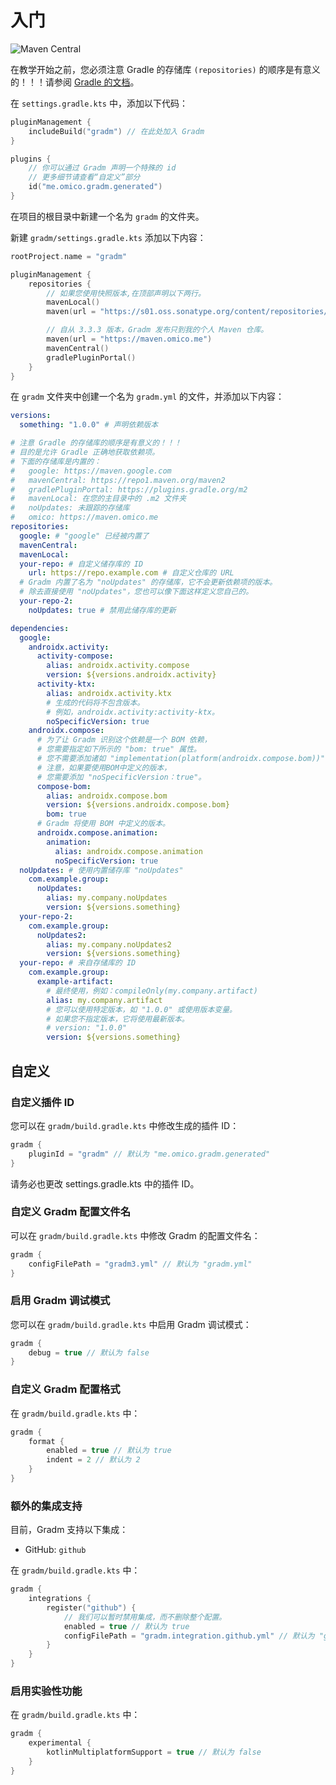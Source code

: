 # 入门

![Maven Central](https://img.shields.io/maven-central/v/me.omico.gradm/gradm-runtime)

在教学开始之前，您必须注意 Gradle 的存储库 `(repositories)` 的顺序是有意义的！！！请参阅 [Gradle 的文档](https://docs.gradle.org/current/userguide/declaring_repositories.html#sec:declaring_multiple_repositories)。

在 `settings.gradle.kts` 中，添加以下代码：

```kotlin
pluginManagement {
    includeBuild("gradm") // 在此处加入 Gradm
}

plugins {
    // 你可以通过 Gradm 声明一个特殊的 id
    // 更多细节请查看“自定义”部分
    id("me.omico.gradm.generated")
}
```

在项目的根目录中新建一个名为 `gradm` 的文件夹。

新建 `gradm/settings.gradle.kts`  添加以下内容：

```kotlin
rootProject.name = "gradm"

pluginManagement {
    repositories {
        // 如果您使用快照版本,在顶部声明以下两行。
        mavenLocal()
        maven(url = "https://s01.oss.sonatype.org/content/repositories/snapshots")

        // 自从 3.3.3 版本，Gradm 发布只到我的个人 Maven 仓库。
        maven(url = "https://maven.omico.me")
        mavenCentral()
        gradlePluginPortal()
    }
}
```

在 `gradm` 文件夹中创建一个名为 `gradm.yml` 的文件，并添加以下内容：

```yaml
versions:
  something: "1.0.0" # 声明依赖版本

# 注意 Gradle 的存储库的顺序是有意义的！！！
# 目的是允许 Gradle 正确地获取依赖项。
# 下面的存储库是内置的：
#   google: https://maven.google.com
#   mavenCentral: https://repo1.maven.org/maven2
#   gradlePluginPortal: https://plugins.gradle.org/m2
#   mavenLocal: 在您的主目录中的 .m2 文件夹
#   noUpdates: 未跟踪的存储库
#   omico: https://maven.omico.me
repositories:
  google: # "google" 已经被内置了
  mavenCentral:
  mavenLocal:
  your-repo: # 自定义储存库的 ID
    url: https://repo.example.com # 自定义仓库的 URL
  # Gradm 内置了名为 "noUpdates" 的存储库，它不会更新依赖项的版本。
  # 除去直接使用 "noUpdates"，您也可以像下面这样定义您自己的。
  your-repo-2:
    noUpdates: true # 禁用此储存库的更新

dependencies:
  google:
    androidx.activity:
      activity-compose:
        alias: androidx.activity.compose
        version: ${versions.androidx.activity}
      activity-ktx:
        alias: androidx.activity.ktx
        # 生成的代码将不包含版本。
        # 例如，androidx.activity:activity-ktx。
        noSpecificVersion: true
    androidx.compose:
      # 为了让 Gradm 识别这个依赖是一个 BOM 依赖，
      # 您需要指定如下所示的 "bom: true" 属性。
      # 您不需要添加诸如 "implementation(platform(androidx.compose.bom))" 之类的内容。
      # 注意，如果要使用BOM中定义的版本，
      # 您需要添加 "noSpecificVersion：true"。
      compose-bom:
        alias: androidx.compose.bom
        version: ${versions.androidx.compose.bom}
        bom: true
      # Gradm 将使用 BOM 中定义的版本。
      androidx.compose.animation:
        animation:
          alias: androidx.compose.animation
          noSpecificVersion: true
  noUpdates: # 使用内置储存库 "noUpdates"
    com.example.group:
      noUpdates:
        alias: my.company.noUpdates
        version: ${versions.something}
  your-repo-2:
    com.example.group:
      noUpdates2:
        alias: my.company.noUpdates2
        version: ${versions.something}
  your-repo: # 来自存储库的 ID
    com.example.group:
      example-artifact:
        # 最终使用，例如：compileOnly(my.company.artifact)
        alias: my.company.artifact
        # 您可以使用特定版本，如 "1.0.0" 或使用版本变量。
        # 如果您不指定版本，它将使用最新版本。
        # version: "1.0.0"
        version: ${versions.something}
```

## 自定义

### 自定义插件 ID

您可以在 `gradm/build.gradle.kts` 中修改生成的插件 ID：

```kotlin
gradm {
    pluginId = "gradm" // 默认为 "me.omico.gradm.generated"
}
```

请务必也更改 settings.gradle.kts 中的插件 ID。

### 自定义 Gradm 配置文件名

可以在 `gradm/build.gradle.kts` 中修改 Gradm 的配置文件名：

```kotlin
gradm {
    configFilePath = "gradm3.yml" // 默认为 "gradm.yml"
}
```

### 启用 Gradm 调试模式

您可以在 `gradm/build.gradle.kts` 中启用 Gradm 调试模式：

```kotlin
gradm {
    debug = true // 默认为 false
}
```

### 自定义 Gradm 配置格式

在 `gradm/build.gradle.kts` 中：

```kotlin
gradm {
    format {
        enabled = true // 默认为 true
        indent = 2 // 默认为 2
    }
}
```

### 额外的集成支持

目前，Gradm 支持以下集成：

* GitHub: `github`

在 `gradm/build.gradle.kts` 中：

```kotlin
gradm {
    integrations {
        register("github") {
            // 我们可以暂时禁用集成，而不删除整个配置。
            enabled = true // 默认为 true
            configFilePath = "gradm.integration.github.yml" // 默认为 "gradm.integration.github.yml"
        }
    }
}
```

### 启用实验性功能

在 `gradm/build.gradle.kts` 中：

```kotlin
gradm {
    experimental {
        kotlinMultiplatformSupport = true // 默认为 false
    }
}
```
